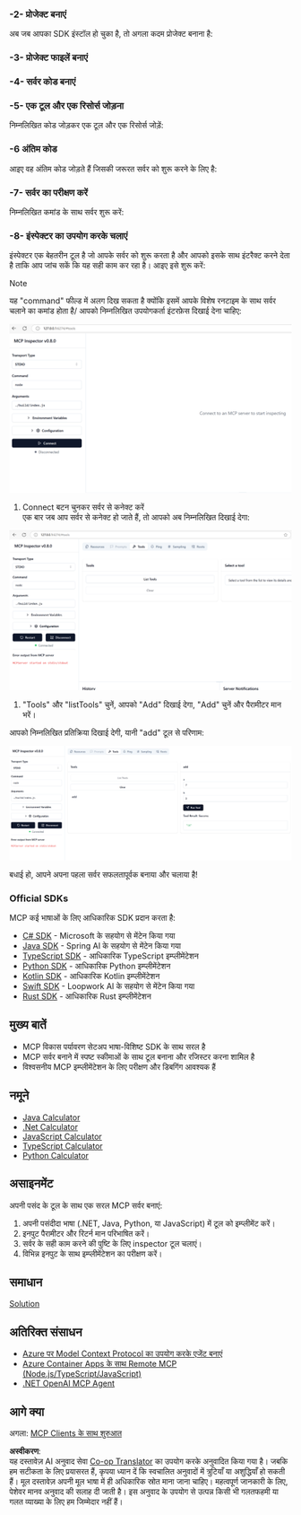 <!--
CO_OP_TRANSLATOR_METADATA:
{
  "original_hash": "4d5b044c0924d393af3066e03d7d89c5",
  "translation_date": "2025-07-16T09:39:41+00:00",
  "source_file": "03-GettingStarted/01-first-server/README.md",
  "language_code": "hi"
}
-->
### -2- प्रोजेक्ट बनाएं

अब जब आपका SDK इंस्टॉल हो चुका है, तो अगला कदम प्रोजेक्ट बनाना है:

### -3- प्रोजेक्ट फाइलें बनाएं

### -4- सर्वर कोड बनाएं

### -5- एक टूल और एक रिसोर्स जोड़ना

निम्नलिखित कोड जोड़कर एक टूल और एक रिसोर्स जोड़ें:

### -6 अंतिम कोड

आइए वह अंतिम कोड जोड़ते हैं जिसकी जरूरत सर्वर को शुरू करने के लिए है:

### -7- सर्वर का परीक्षण करें

निम्नलिखित कमांड के साथ सर्वर शुरू करें:

### -8- इंस्पेक्टर का उपयोग करके चलाएं

इंस्पेक्टर एक बेहतरीन टूल है जो आपके सर्वर को शुरू करता है और आपको इसके साथ इंटरैक्ट करने देता है ताकि आप जांच सकें कि यह सही काम कर रहा है। आइए इसे शुरू करें:
> [!NOTE]
> यह "command" फील्ड में अलग दिख सकता है क्योंकि इसमें आपके विशेष रनटाइम के साथ सर्वर चलाने का कमांड होता है/
आपको निम्नलिखित उपयोगकर्ता इंटरफ़ेस दिखाई देना चाहिए:

![Connect](/03-GettingStarted/01-first-server/assets/connect.png)

1. Connect बटन चुनकर सर्वर से कनेक्ट करें  
  एक बार जब आप सर्वर से कनेक्ट हो जाते हैं, तो आपको अब निम्नलिखित दिखाई देगा:

  ![Connected](/03-GettingStarted/01-first-server/assets/connected.png)

1. "Tools" और "listTools" चुनें, आपको "Add" दिखाई देगा, "Add" चुनें और पैरामीटर मान भरें।

  आपको निम्नलिखित प्रतिक्रिया दिखाई देगी, यानी "add" टूल से परिणाम:

  ![Result of running add](/03-GettingStarted/01-first-server/assets/ran-tool.png)

बधाई हो, आपने अपना पहला सर्वर सफलतापूर्वक बनाया और चलाया है!

### Official SDKs

MCP कई भाषाओं के लिए आधिकारिक SDK प्रदान करता है:

- [C# SDK](https://github.com/modelcontextprotocol/csharp-sdk) - Microsoft के सहयोग से मेंटेन किया गया
- [Java SDK](https://github.com/modelcontextprotocol/java-sdk) - Spring AI के सहयोग से मेंटेन किया गया
- [TypeScript SDK](https://github.com/modelcontextprotocol/typescript-sdk) - आधिकारिक TypeScript इम्प्लीमेंटेशन
- [Python SDK](https://github.com/modelcontextprotocol/python-sdk) - आधिकारिक Python इम्प्लीमेंटेशन
- [Kotlin SDK](https://github.com/modelcontextprotocol/kotlin-sdk) - आधिकारिक Kotlin इम्प्लीमेंटेशन
- [Swift SDK](https://github.com/modelcontextprotocol/swift-sdk) - Loopwork AI के सहयोग से मेंटेन किया गया
- [Rust SDK](https://github.com/modelcontextprotocol/rust-sdk) - आधिकारिक Rust इम्प्लीमेंटेशन

## मुख्य बातें

- MCP विकास पर्यावरण सेटअप भाषा-विशिष्ट SDK के साथ सरल है
- MCP सर्वर बनाने में स्पष्ट स्कीमाओं के साथ टूल बनाना और रजिस्टर करना शामिल है
- विश्वसनीय MCP इम्प्लीमेंटेशन के लिए परीक्षण और डिबगिंग आवश्यक हैं

## नमूने

- [Java Calculator](../samples/java/calculator/README.md)
- [.Net Calculator](../../../../03-GettingStarted/samples/csharp)
- [JavaScript Calculator](../samples/javascript/README.md)
- [TypeScript Calculator](../samples/typescript/README.md)
- [Python Calculator](../../../../03-GettingStarted/samples/python)

## असाइनमेंट

अपनी पसंद के टूल के साथ एक सरल MCP सर्वर बनाएं:

1. अपनी पसंदीदा भाषा (.NET, Java, Python, या JavaScript) में टूल को इम्प्लीमेंट करें।
2. इनपुट पैरामीटर और रिटर्न मान परिभाषित करें।
3. सर्वर के सही काम करने की पुष्टि के लिए inspector टूल चलाएं।
4. विभिन्न इनपुट के साथ इम्प्लीमेंटेशन का परीक्षण करें।

## समाधान

[Solution](./solution/README.md)

## अतिरिक्त संसाधन

- [Azure पर Model Context Protocol का उपयोग करके एजेंट बनाएं](https://learn.microsoft.com/azure/developer/ai/intro-agents-mcp)
- [Azure Container Apps के साथ Remote MCP (Node.js/TypeScript/JavaScript)](https://learn.microsoft.com/samples/azure-samples/mcp-container-ts/mcp-container-ts/)
- [.NET OpenAI MCP Agent](https://learn.microsoft.com/samples/azure-samples/openai-mcp-agent-dotnet/openai-mcp-agent-dotnet/)

## आगे क्या

अगला: [MCP Clients के साथ शुरुआत](../02-client/README.md)

**अस्वीकरण**:  
यह दस्तावेज़ AI अनुवाद सेवा [Co-op Translator](https://github.com/Azure/co-op-translator) का उपयोग करके अनुवादित किया गया है। जबकि हम सटीकता के लिए प्रयासरत हैं, कृपया ध्यान दें कि स्वचालित अनुवादों में त्रुटियाँ या अशुद्धियाँ हो सकती हैं। मूल दस्तावेज़ अपनी मूल भाषा में ही अधिकारिक स्रोत माना जाना चाहिए। महत्वपूर्ण जानकारी के लिए, पेशेवर मानव अनुवाद की सलाह दी जाती है। इस अनुवाद के उपयोग से उत्पन्न किसी भी गलतफहमी या गलत व्याख्या के लिए हम जिम्मेदार नहीं हैं।